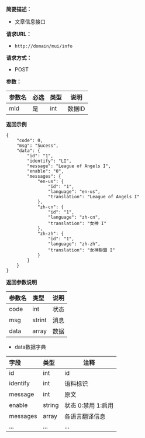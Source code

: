     
**简要描述：** 

- 文章信息接口

**请求URL：** 
- ` http://domain/mui/info `
  
**请求方式：**
- POST 

**参数：** 

|参数名|必选|类型|说明|
|:----    |:---|:----- |-----   |
|mId |是  |int |数据ID   |


 **返回示例**

``` 
{
    "code": 0,
    "msg": "Sucess",
    "data": {
        "id": "1",
        "identify": "LI",
        "message": "League of Angels I",
        "enable": "0",
        "messages": {
            "en-us": {
                "id": "1",
                "language": "en-us",
                "translation": "League of Angels I"
            },
            "zh-cn": {
                "id": "1",
                "language": "zh-cn",
                "translation": "女神 I"
            },
            "zh-zh": {
                "id": "1",
                "language": "zh-zh",
                "translation": "女神聯盟 I"
            }
        }
    }
}
```

 **返回参数说明** 

|参数名|类型|说明|
|:-----  |:-----|-----                           |
|code |int   |状态  |
|msg  |strint   |消息  |
|data |array   |数据  |

    
-  data数据字典

|字段|类型|注释|
|:----    |:-------   |------      |
|id  	  |int         |	id  |
|identify      |int       |	语料标识   |
|message      |int       |	原文    |
|enable    |string       |	状态 0:禁用 1:启用   |
|messages       |array       |	各语言翻译信息   |
|...         |...       |	...   |
    







